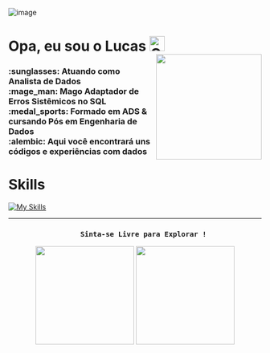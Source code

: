 ![image](https://images-wixmp-ed30a86b8c4ca887773594c2.wixmp.com/f/12cbe8a4-f55c-4b40-85bb-d8e1405e7b84/dfqjecr-c9d52b93-86e6-4a1d-8724-fef82b06e089.gif?token=eyJ0eXAiOiJKV1QiLCJhbGciOiJIUzI1NiJ9.eyJzdWIiOiJ1cm46YXBwOjdlMGQxODg5ODIyNjQzNzNhNWYwZDQxNWVhMGQyNmUwIiwiaXNzIjoidXJuOmFwcDo3ZTBkMTg4OTgyMjY0MzczYTVmMGQ0MTVlYTBkMjZlMCIsIm9iaiI6W1t7InBhdGgiOiJcL2ZcLzEyY2JlOGE0LWY1NWMtNGI0MC04NWJiLWQ4ZTE0MDVlN2I4NFwvZGZxamVjci1jOWQ1MmI5My04NmU2LTRhMWQtODcyNC1mZWY4MmIwNmUwODkuZ2lmIn1dXSwiYXVkIjpbInVybjpzZXJ2aWNlOmZpbGUuZG93bmxvYWQiXX0.a3pYSk16RhwahirDlirP3SvecIsZM6u1VP8sj3Fpk9M)

# Opa, eu sou o Lucas <img src="https://raw.githubusercontent.com/Tarikul-Islam-Anik/Animated-Fluent-Emojis/master/Emojis/Smilies/Cat%20with%20Wry%20Smile.png" alt="Cat with Wry Smile" width="30" height="30"/>

<img align="right" width="210px" style="margin-top: -20px;" src="https://i0.wp.com/metagalaxia.com.br/wp-content/uploads/2021/07/Optimized-Kobayashi-san-Chi-no-Maid-Dragon-S.jpg?fit=640%2C360&ssl=1"/>

<H3>
:sunglasses: Atuando como Analista de Dados<br /> 
:mage_man: Mago Adaptador de Erros Sistêmicos no SQL<br /> 
:medal_sports: Formado em ADS & cursando Pós em Engenharia de Dados<br />
:alembic: Aqui você encontrará uns códigos e experiências com dados<br />
</H3>

# Skills
[![My Skills](https://skillicons.dev/icons?i=anaconda,docker,git,gitlab,linux,mongodb,mysql,postgres,python,terraform)](https://skillicons.dev)

<hr>

<div align="center">
<H3>
   
        Sinta-se Livre para Explorar !
</H3>
</div>
        
<div align="center">
   <img height="196em" src="https://github-readme-stats.vercel.app/api?username=tonsatomicos&show_icons=true&theme=radical"/>
   <img height="196em" src="https://github-readme-stats.vercel.app/api/top-langs/?username=tonsatomicos&langs_count=5&theme=radical&count_private=true&hide=html"/>
</div>
